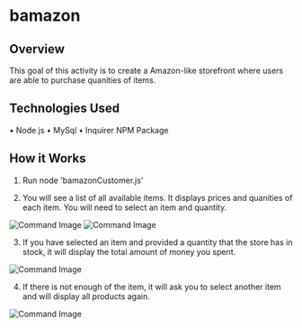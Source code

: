 # bamazon

## Overview

This goal of this activity is to create a Amazon-like storefront where users are able to purchase quanities of items.

## Technologies Used

• Node.js
• MySql
• Inquirer NPM Package

## How it Works

1. Run node 'bamazonCustomer.js'

2. You will see a list of all available items. It displays prices and quanities of each item. You will need to select an item and quantity.

![Command Image](/images/2)
![Command Image](/images/3)

3. If you have selected an item and provided a quantity that the store has in stock, it will display the total amount of money you spent.

![Command Image](/images/success)

4. If there is not enough of the item, it will ask you to select another item and will display all products again.

![Command Image](/images/failure)